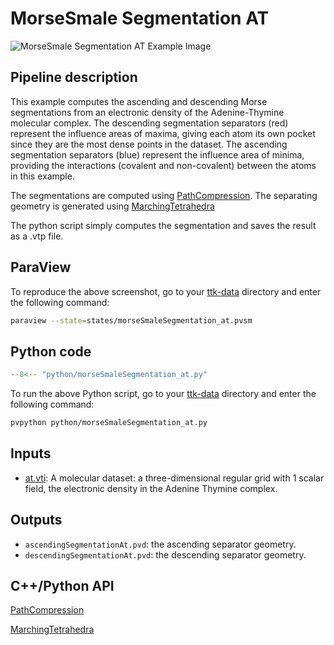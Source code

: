 # MorseSmale Segmentation AT

![MorseSmale Segmentation AT Example Image](https://topology-tool-kit.github.io/img/gallery/morseSmaleSegmentation_at.jpg)

## Pipeline description
This example computes the ascending and descending Morse segmentations from an electronic density of the Adenine-Thymine molecular complex.
The descending segmentation separators (red) represent the influence areas of maxima, giving each atom its own pocket since they are the most dense points in the dataset. The ascending segmentation separators (blue) represent the influence area of minima, providing the interactions (covalent and non-covalent) between the atoms in this example.

The segmentations are computed using [PathCompression](https://topology-tool-kit.github.io/doc/html/classttkPathCompression.html).
The separating geometry is generated using [MarchingTetrahedra](https://topology-tool-kit.github.io/doc/html/classttkMarchingTetrahedra.html)

The python script simply computes the segmentation and saves the result as a .vtp file.

## ParaView
To reproduce the above screenshot, go to your [ttk-data](https://github.com/topology-tool-kit/ttk-data) directory and enter the following command:
``` bash
paraview --state=states/morseSmaleSegmentation_at.pvsm
```

## Python code

``` python  linenums="1"
--8<-- "python/morseSmaleSegmentation_at.py"
```

To run the above Python script, go to your [ttk-data](https://github.com/topology-tool-kit/ttk-data) directory and enter the following command:
``` bash
pvpython python/morseSmaleSegmentation_at.py
```


## Inputs
- [at.vti](https://github.com/topology-tool-kit/ttk-data/raw/dev/at.vti): A molecular dataset: a three-dimensional regular grid with 1 scalar field, the electronic density in the Adenine Thymine complex.

## Outputs
-  `ascendingSegmentationAt.pvd`: the ascending separator geometry.
-  `descendingSegmentationAt.pvd`: the descending separator geometry.


## C++/Python API

[PathCompression](https://topology-tool-kit.github.io/doc/html/classttkPathCompression.html)

[MarchingTetrahedra](https://topology-tool-kit.github.io/doc/html/classttkMarchingTetrahedra.html)
